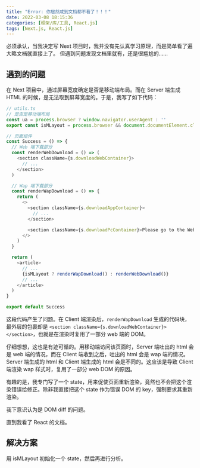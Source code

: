 ```yaml
---
title: "Error: 你居然咸到文档都不看了！！！"
date: 2022-03-08 18:15:36
categories: [框架/库/工具, React.js]
tags: [Next.js, React.js]
---
```


必须承认，当我决定写 Next 项目时，我并没有先认真学习原理，而是简单看了遍大略文档就直接上了。
但遇到问题发现文档里就有，还是很尴尬的……

## 遇到的问题

在 Next 项目中，通过屏幕宽度确定是否是移动端布局。而在 Server 端生成 HTML 的时候，是无法取到屏幕宽度的。于是，我写了如下代码：

``` JavaScript
// utils.ts
// 是否是移动端布局
const ua = process.browser ? window.navigator.userAgent : ''
export const isMLayout = process.browser && document.documentElement.clientWidth <= 1199

// 页面组件
const Success = () => {
  // Web 端下载部分
  const renderWebDownload = () => (
    <section className={s.downloadWebContainer}>
      // ...
    </section>
  )

  // Wap 端下载部分
  const renderWapDownload = () => {
    return (
      <>
        <section className={s.downloadAppContainer}>
          // ...
        </section>

        <section className={s.downloadPcContainer}>Please go to the Web terminal to view and download.</section>
      </>
    )
  }

  return (
    <article>
      // ...
      {isMLayout ? renderWapDownload() : renderWebDownload()}
      // ...
    </article>
  )
}

export default Success
```

这段代码产生了问题。在 Client 端渲染后，`renderWapDownload` 生成的代码块，最外层的包裹却是 `<section className={s.downloadWebContainer}></section>`，也就是在渲染时复用了一部分 web 端的 DOM。

仔细想想，这也是有迹可循的。用移动端访问该页面时，Server 端吐出的 html 会是 web 端的情况，而在 Client 端收到之后，吐出的 html 会是 wap 端的情况。Server 端生成的 html 和 Client 端生成的 html 会是不同的。这应该是导致 Client 端渲染 wap 样式时，复用了一部分 web DOM 的原因。

有趣的是，我专门写了一个 state，用来促使页面重新渲染，竟然也不会把这个渲染错误给修正。除非我直接把这个 state 作为错误 DOM 的 key，强制要求其重新渲染。

我下意识认为是 DOM diff 的问题。

直到我看了 React 的文档。

## 解决方案

用 isMLayout 初始化一个 state，然后再进行分析。
